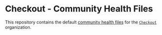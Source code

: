 # Checkout - Community Health Files

This repository contains the
default [community health files](https://help.github.com/en/github/building-a-strong-community/creating-a-default-community-health-file)
for the [`Checkout`](https://github.com/checkout-org) organization.
